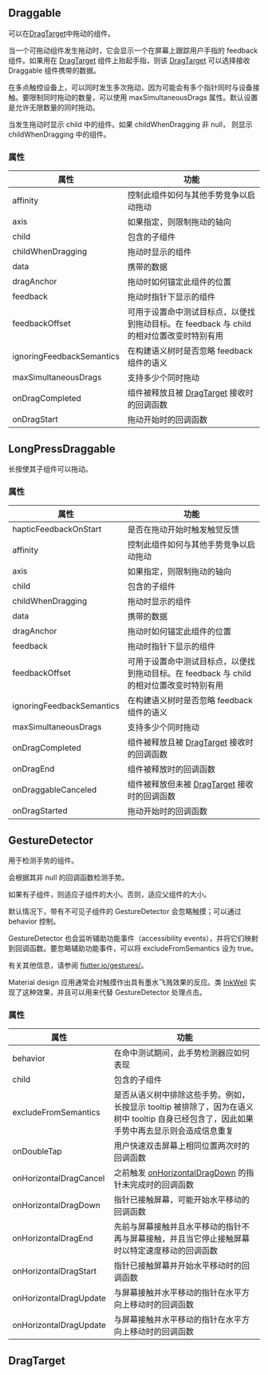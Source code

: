 ## Draggable

可以在[DragTarget](#DragTarget)中拖动的组件。

当一个可拖动组件发生拖动时，它会显示一个在屏幕上跟踪用户手指的 feedback 组件。如果用在 [DragTarget]() 组件上抬起手指，则该 [DragTarget]() 可以选择接收 Draggable 组件携带的数据。

在多点触控设备上，可以同时发生多次拖动，因为可能会有多个指针同时与设备接触。要限制同时拖动的数量，可以使用 maxSimultaneousDrags 属性。默认设置是允许无限数量的同时拖动。

当发生拖动时显示 child 中的组件。如果 childWhenDragging 非 null， 则显示 childWhenDragging 中的组件。

### 属性

| 属性 | 功能 |
| ------ | ------ |
| affinity | 控制此组件如何与其他手势竞争以启动拖动 |
| axis | 如果指定，则限制拖动的轴向 | 
| child | 包含的子组件 | 
| childWhenDragging | 拖动时显示的组件 | 
| data | 携带的数据 | 
| dragAnchor | 拖动时如何锚定此组件的位置 | 
| feedback | 拖动时指针下显示的组件 | 
| feedbackOffset | 可用于设置命中测试目标点，以便找到拖动目标。在 feedback 与 child 的相对位置改变时特别有用 | 
| ignoringFeedbackSemantics | 在构建语义树时是否忽略 feedback 组件的语义 | 
| maxSimultaneousDrags | 支持多少个同时拖动 | 
| onDragCompleted | 组件被释放且被 [DragTarget]() 接收时的回调函数 | 
| onDragStart | 拖动开始时的回调函数 | 

## LongPressDraggable

长按使其子组件可以拖动。

### 属性

| 属性 | 功能 |
| ------ | ------ |
| hapticFeedbackOnStart | 是否在拖动开始时触发触觉反馈 |
| affinity | 控制此组件如何与其他手势竞争以启动拖动 |
| axis | 如果指定，则限制拖动的轴向 | 
| child | 包含的子组件 | 
| childWhenDragging | 拖动时显示的组件 | 
| data | 携带的数据 | 
| dragAnchor | 拖动时如何锚定此组件的位置 | 
| feedback | 拖动时指针下显示的组件 | 
| feedbackOffset | 可用于设置命中测试目标点，以便找到拖动目标。在 feedback 与 child 的相对位置改变时特别有用 | 
| ignoringFeedbackSemantics | 在构建语义树时是否忽略 feedback 组件的语义 | 
| maxSimultaneousDrags | 支持多少个同时拖动 | 
| onDragCompleted | 组件被释放且被 [DragTarget]() 接收时的回调函数 | 
| onDragEnd | 组件被释放时的回调函数 | 
| onDraggableCanceled | 组件被释放但未被 [DragTarget]() 接收时的回调函数 | 
| onDragStarted | 拖动开始时的回调函数 | 

## GestureDetector 

用于检测手势的组件。

会根据其非 null 的回调函数检测手势。

如果有子组件，则适应子组件的大小。否则，适应父组件的大小。

默认情况下，带有不可见子组件的 GestureDetector 会忽略触摸；可以通过 behavior 控制。

GestureDetector 也会监听辅助功能事件（accessibility events），并将它们映射到回调函数。要忽略辅助功能事件，可以将 excludeFromSemantics 设为 true。

有关其他信息，请参阅 [flutter.io/gestures/](http://flutter.io/gestures/)。

Material design 应用通常会对触摸作出具有墨水飞溅效果的反应。类 [InkWell]() 实现了这种效果，并且可以用来代替 GestureDetector 处理点击。

### 属性

| 属性 | 功能 |
| ------ | ------ |
| behavior | 在命中测试期间，此手势检测器应如何表现 |
| child | 包含的子组件 | 
| excludeFromSemantics | 是否从语义树中排除这些手势。例如，长按显示 tooltip 被排除了，因为在语义树中 tooltip 自身已经包含了，因此如果手势中再去显示则会造成信息重复 | 
| onDoubleTap | 用户快速双击屏幕上相同位置两次时的回调函数 |
| onHorizontalDragCancel | 之前触发  [onHorizontalDragDown]() 的指针未完成时的回调函数 |
| onHorizontalDragDown | 指针已接触屏幕，可能开始水平移动的回调函数 |
| onHorizontalDragEnd | 先前与屏幕接触并且水平移动的指针不再与屏幕接触，并且当它停止接触屏幕时以特定速度移动的回调函数 |
| onHorizontalDragStart | 指针已接触屏幕并开始水平移动时的回调函数 |
| onHorizontalDragUpdate | 与屏幕接触并水平移动的指针在水平方向上移动时的回调函数 |
| onHorizontalDragUpdate | 与屏幕接触并水平移动的指针在水平方向上移动时的回调函数 |

## DragTarget

